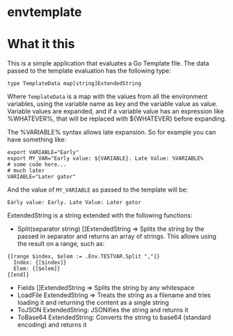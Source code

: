 # envtemplate
# What it this
This is a simple application that evaluates a Go Template file. The data passed
to the template evaluation has the following type:
```
type TemplateData map[string]ExtendedString
```

Where `TemplateData` is a map with the values from all the environment variables, using the variable name
as key and the variable value as value. Variable values are expanded, and if a variable value has
an expression like %WHATEVER%, that will be replaced with ${WHATEVER} before expanding.

The %VARIABLE% syntax allows late expansion. So for example you can have something like:

```
export VARIABLE="Early"
export MY_VAR="Early value: ${VARIABLE}. Late Value: %VARIABLE%
# some code here...
# much later
VARIABLE="Later gator"
```

And the value of `MY_VARIABLE` as passed to the template will be:

`Early value: Early. Late Value: Later gator`

ExtendedString is a string extended with the following functions:

* Split(separator string) []ExtendedString => Splits the string by the passed in separator and
  returns an array of strings. This allows using the result on a range, such as:
```
{[range $index, $elem := .Env.TESTVAR.Split ","]}
  Index: {[$index]}
  Elem: {[$elem]}
{[end]}
```
* Fields []ExtendedString => Splits the string by any whitespace
* LoadFile ExtendedString => Treats the string as a filename and tries loading it and
  returning the content as a single string
* ToJSON ExtendedString: JSONifies the string and returns it
* ToBase64 ExtendedString: Converts the string to base64 (standard encoding) and returns it
